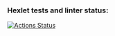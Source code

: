 ### Hexlet tests and linter status:
[![Actions Status](https://github.com/VadimYaskiv/python-project-83/actions/workflows/hexlet-check.yml/badge.svg)](https://github.com/VadimYaskiv/python-project-83/actions)